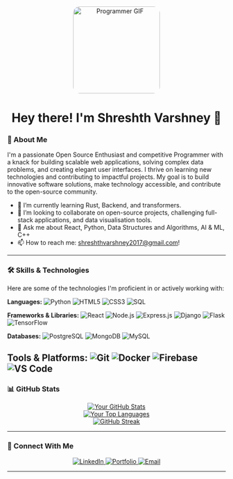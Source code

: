 <div align="center">
  <div style="width: 200px; height: auto; border-radius: 15px; overflow: hidden; margin: 0 auto;">
    <img src="https://media.giphy.com/media/78XCFBGOlS6keY1Bil/giphy.gif" alt="Programmer GIF" width="200">
  </div>
  <h1>Hey there! I'm Shreshth Varshney 👋</h1>
</div>

### 🚀 About Me

I'm a passionate Open Source Enthusiast and competitive Programmer with a knack for building scalable web applications, solving complex data problems, and creating elegant user interfaces. I thrive on learning new technologies and contributing to impactful projects. My goal is to build innovative software solutions, make technology accessible, and contribute to the open-source community.

- 🌱 I’m currently learning Rust, Backend, and transformers.
- 👯 I’m looking to collaborate on open-source projects, challenging full-stack applications, and data visualisation tools.
- 💬 Ask me about React, Python, Data Structures and Algorithms, AI & ML, C++ 
- 📫 How to reach me: shreshthvarshney2017@gmail.com!

---

### 🛠️ Skills & Technologies

Here are some of the technologies I'm proficient in or actively working with:

**Languages:**
![Python](https://img.shields.io/badge/Python-3776AB?style=for-the-badge&logo=python&logoColor=white)
![HTML5](https://img.shields.io/badge/HTML5-E34F26?style=for-the-badge&logo=html5&logoColor=white)
![CSS3](https://img.shields.io/badge/CSS3-1572B6?style=for-the-badge&logo=css3&logoColor=white)
![SQL](https://img.shields.io/badge/SQL-4479A1?style=for-the-badge&logo=postgresql&logoColor=white)

**Frameworks & Libraries:**
![React](https://img.shields.io/badge/React-61DAFB?style=for-the-badge&logo=react&logoColor=black)
![Node.js](https://img.shields.io/badge/Node.js-339933?style=for-the-badge&logo=node.js&logoColor=white)
![Express.js](https://img.shields.io/badge/Express.js-000000?style=for-the-badge&logo=express&logoColor=white)
![Django](https://img.shields.io/badge/Django-092E20?style=for-the-badge&logo=django&logoColor=white)
![Flask](https://img.shields.io/badge/Flask-000000?style=for-the-badge&logo=flask&logoColor=white)
![TensorFlow](https://img.shields.io/badge/TensorFlow-FF6F00?style=for-the-badge&logo=tensorflow&logoColor=white)

**Databases:**
![PostgreSQL](https://img.shields.io/badge/PostgreSQL-316192?style=for-the-badge&logo=postgresql&logoColor=white)
![MongoDB](https://img.shields.io/badge/MongoDB-47A248?style=for-the-badge&logo=mongodb&logoColor=white)
![MySQL](https://img.shields.io/badge/MySQL-4479A1?style=for-the-badge&logo=mysql&logoColor=white)

**Tools & Platforms:**
![Git](https://img.shields.io/badge/Git-F05032?style=for-the-badge&logo=git&logoColor=white)
![Docker](https://img.shields.io/badge/Docker-2496ED?style=for-the-badge&logo=docker&logoColor=white)
![Firebase](https://img.shields.io/badge/Firebase-FFCA28?style=for-the-badge&logo=firebase&logoColor=black)
![VS Code](https://img.shields.io/badge/VS%20Code-007ACC?style=for-the-badge&logo=visual-studio-code&logoColor=white)
---

### 📊 GitHub Stats

<div align="center">
  <a href="https://github.com/anuraghazra/github-readme-stats">
    <img src="https://github-readme-stats.vercel.app/api?username=SVSIV-GAMINGMOOD&show_icons=true&theme=dark&include_all_commits=true&count_private=true" alt="Your GitHub Stats" />
  </a>
  <br/>
  <a href="https://github.com/anuraghazra/github-readme-stats">
    <img src="https://github-readme-stats.vercel.app/api/top-langs/?username=SVSIV-GAMINGMOOD&layout=compact&theme=dark" alt="Your Top Languages" />
  </a>
  <br/>
  <a href="https://github.com/DenverCoder1/github-readme-streak-stats">
    <img src="https://github-readme-streak-stats.vercel.app/?user=SVSIV-GAMINGMOOD&theme=dark&mode=daily" alt="GitHub Streak" />
  </a>
</div>

---

### 🤝 Connect With Me

<p align="center">
  <a href="www.linkedin.com/in/shreshth-varshney-52b835174" target="_blank">
    <img src="https://img.shields.io/badge/LinkedIn-0077B5?style=for-the-badge&logo=linkedin&logoColor=white" alt="LinkedIn">
  </a>
  <a href="https://your-portfolio-website.com" target="_blank">
    <img src="https://img.shields.io/badge/Portfolio-FF5722?style=for-the-badge&logo=google-chrome&logoColor=white" alt="Portfolio">
  </a>
  <a href="mailto:shreshthvarshney2017@gmail.com">
    <img src="https://img.shields.io/badge/Email-D14836?style=for-the-badge&logo=gmail&logoColor=white" alt="Email">
  </a>
</p>

---
